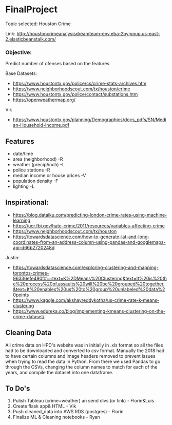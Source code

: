 # FinalProject

Topic selected:
Houston Crime

Link: http://houstoncrimeanalysisdreamteam-env.eba-2byipnup.us-east-2.elasticbeanstalk.com/

### Objective:
Predict number of ofenses based on the features

Base Datasets: 
- https://www.houstontx.gov/police/cs/crime-stats-archives.htm
- https://www.neighborhoodscout.com/tx/houston/crime
- https://www.houstontx.gov/police/contact/substations.htm
- https://openweathermap.org/

Vik
- https://www.houstontx.gov/planning/Demographics/docs_pdfs/SN/Median-Household-Income.pdf

## Features

 - date/time 
 - area (neighborhood) -R
 - weather (precip/inch) -L
 - police stations -R
 - median income or house prices -V
 - population density -F
 - lighting -L
 


## Inspirational:

 - https://blog.dataiku.com/predicting-london-crime-rates-using-machine-learning
 - https://ucr.fbi.gov/hate-crime/2011/resources/variables-affecting-crime
 - https://www.neighborhoodscout.com/tx/houston
 - https://towardsdatascience.com/how-to-generate-lat-and-long-coordinates-from-an-address-column-using-pandas-and-googlemaps-api-d66b2720248d
 
 Justin:
 - https://towardsdatascience.com/exploring-clustering-and-mapping-torontos-crimes-96336efe490f#:~:text=K%2DMeans%20Clustering&text=It%20is%20the%20process%20of,assaults%20will%20be%20grouped%20together.&text=It%20enables%20us%20to%20group%20unlabeled%20data%20points
 - https://www.kaggle.com/akshayreddykotha/us-crime-rate-k-means-clustering
 - https://www.edureka.co/blog/implementing-kmeans-clustering-on-the-crime-dataset/
 
 
 ## Cleaning Data
All crime data on HPD's website was in initially in .xls format so all the files had to be downloaded and converted to csv format. Manually the 2018 had to have certain columns and image headers removed to prevent issues when trying to read the data in Python. From there we used Pandas to go through the CSVs, changing the column names to match for each of the years, and compile the dataset into one dataframe.


## To Do's
1. Pulish Tableau (crime+weather) an send divs (or link) - Florin&Luis
2. Create flask app& HTML - Vik
3. Push cleaned_data into AWS RDS (postgres) - Florin
4. Finalize ML & Cleaning notebooks - Ryan
